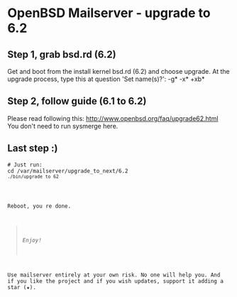 # OpenBSD Mailserver - upgrade to 6.2

## Step 1, grab bsd.rd (6.2)
Get and boot from the install kernel bsd.rd (6.2) and choose upgrade.
At the upgrade process, type this at question 'Set name(s)?': -g* -x* +xb*

## Step 2, follow guide (6.1 to 6.2)
Please read following this: http://www.openbsd.org/faq/upgrade62.html
You don't need to run sysmerge here.

## Last step :)

<pre>
<code># Just run:</code>
<code>cd /var/mailserver/upgrade_to_next/6.2
<code>./bin/upgrade_to_62</code>
</pre>

Reboot, you re done.

>*Enjoy!*

Use mailserver entirely at your own risk. No one will help you.
And if you like the project and if you wish updates, support it adding a star (★).
